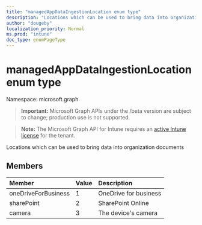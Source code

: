 ```yaml
---
title: "managedAppDataIngestionLocation enum type"
description: "Locations which can be used to bring data into organization documents"
author: "dougeby"
localization_priority: Normal
ms.prod: "intune"
doc_type: enumPageType
---
```


# managedAppDataIngestionLocation enum type

Namespace: microsoft.graph

> **Important:** Microsoft Graph APIs under the /beta version are subject to change; production use is not supported.

> **Note:** The Microsoft Graph API for Intune requires an [active Intune license](https://go.microsoft.com/fwlink/?linkid=839381) for the tenant.

Locations which can be used to bring data into organization documents

## Members
|Member|Value|Description|
|:---|:---|:---|
|oneDriveForBusiness|1|OneDrive for business|
|sharePoint|2|SharePoint Online|
|camera|3|The device's camera|






